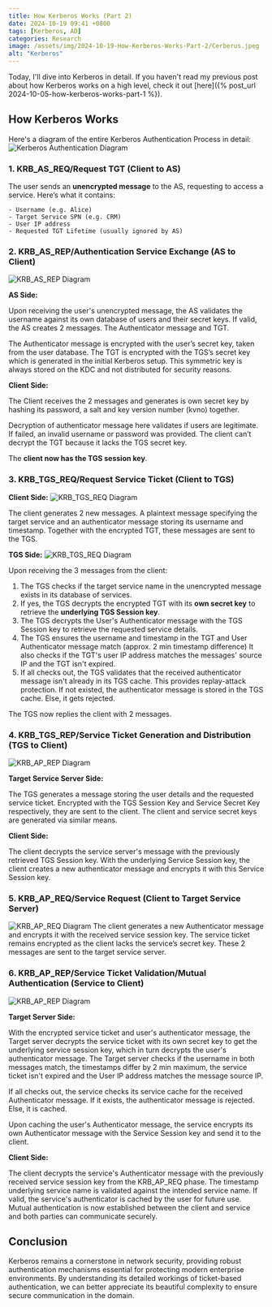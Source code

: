 ```yaml
---
title: How Kerberos Works (Part 2)
date: 2024-10-19 09:41 +0800
tags: [Kerberos, AD]
categories: Research
image: /assets/img/2024-10-19-How-Kerberos-Works-Part-2/Cerberus.jpeg
alt: "Kerberos"
---
```


Today, I'll dive into Kerberos in detail. If you haven't read my previous post about how Kerberos works on a high level, check it out [here]({% post_url 2024-10-05-how-kerberos-works-part-1 %}).

## How Kerberos Works
Here's a diagram of the entire Kerberos Authentication Process in detail:
![Kerberos Authentication Diagram](/assets/img/2024-10-19-How-Kerberos-Works-Part-2/kerberos_overview.png)

### 1. KRB_AS_REQ/Request TGT (Client to AS)
The user sends an **unencrypted message** to the AS, requesting to access a service. Here’s what it contains:

```
- Username (e.g. Alice)
- Target Service SPN (e.g. CRM)
- User IP address
- Requested TGT Lifetime (usually ignored by AS)
```

### 2. KRB_AS_REP/Authentication Service Exchange (AS to Client)
![KRB_AS_REP Diagram](/assets/img/2024-10-19-How-Kerberos-Works-Part-2/KRB_AS_REP_Diagram.png)
    
**AS Side:**

Upon receiving the user's unencrypted message, the AS validates the username against its own database of users and their secret keys. If valid, the AS creates 2 messages. The Authenticator message and TGT.

The Authenticator message is encrypted with the user’s secret key, taken from the user database. The TGT is encrypted with the TGS’s secret key which is generated in the initial Kerberos setup. This symmetric key is always stored on the KDC and not distributed for security reasons.

**Client Side:**

The Client receives the 2 messages and generates is own secret key by hashing its password, a salt and key version number (kvno) together.

Decryption of authenticator message here validates if users are legitimate. If failed, an invalid username or password was provided. The client can’t decrypt the TGT because it lacks the TGS secret key. 

The **client now has the TGS session key**.

### 3. KRB_TGS_REQ/Request Service Ticket (Client to TGS)

**Client Side:**
![KRB_TGS_REQ Diagram](/assets/img/2024-10-19-How-Kerberos-Works-Part-2/KRB_TGS_REQ_Diagram_1.png)

The client generates 2 new messages. A plaintext message specifying the target service and an authenticator message storing its username and timestamp. Together with the encrypted TGT, these messages are sent to the TGS.

**TGS Side:**
![KRB_TGS_REQ Diagram](/assets/img/2024-10-19-How-Kerberos-Works-Part-2/KRB_TGS_REQ_Diagram_2.png)

Upon receiving the 3 messages from the client:

1. The TGS checks if the target service name in the unencrypted message exists in its database of services. 
2. If yes, the TGS decrypts the encrypted TGT with its **own secret key** to retrieve the **underlying TGS Session key**.
3. The TGS decrypts the User's Authenticator message with the TGS Session key to retrieve the requested service details.
4. The TGS ensures the username and timestamp in the TGT and User Authenticator message match (approx. 2 min timestamp difference) It also checks if the TGT's user IP address matches the messages' source IP and the TGT isn't expired.
5. If all checks out, the TGS validates that the received authenticator message isn't already in its TGS cache. This provides replay-attack protection. If not existed, the authenticator message is stored in the TGS cache. Else, it gets rejected.

The TGS now replies the client with 2 messages.

### 4. KRB_TGS_REP/Service Ticket Generation and Distribution (TGS to Client)
![KRB_AP_REP Diagram](/assets/img/2024-10-19-How-Kerberos-Works-Part-2/KRB_TGS_REP_Diagram.png)

**Target Service Server Side:**

The TGS generates a message storing the user details and the requested service ticket. Encrypted with the TGS Session Key and Service Secret Key respectively, they are sent to the client. The client and service secret keys are generated via similar means.

**Client Side:**

The client decrypts the service server's message with the previously retrieved TGS Session key. With the underlying Service Session key, the client creates a new authenticator message and encrypts it with this Service Session key.

### 5. KRB_AP_REQ/Service Request (Client to Target Service Server)
![KRB_AP_REQ Diagram](/assets/img/2024-10-19-How-Kerberos-Works-Part-2/KRB_AP_REQ_Diagram.png)
The client generates a new Authenticator message and encrypts it with the received service session key. The service ticket remains encrypted as the client lacks the service’s secret key. These 2 messages are sent to the target service server.

### 6. KRB_AP_REP/Service Ticket Validation/Mutual Authentication (Service to Client)
![KRB_AP_REP Diagram](/assets/img/2024-10-19-How-Kerberos-Works-Part-2/KRB_AP_REP_Diagram_1.png)

**Target Server Side:**

With the encrypted service ticket and user's authenticator message, the Target server decrypts the service ticket with its own secret key to get the underlying service session key, which in turn decrypts the user's authenticator message. The Target server checks if the username in both messages match, the timestamps differ by 2 min maximum, the service ticket isn't expired and the User IP address matches the message source IP. 

If all checks out, the service checks its service cache for the received Authenticator message. If it exists, the authenticator message is rejected. Else, it is cached.

Upon caching the user's Authenticator message, the service encrypts its own Authenticator message with the Service Session key and send it to the client.

**Client Side:**

The client decrypts the service's Authenticator message with the previously received service session key from the KRB_AP_REQ phase. The timestamp underlying service name is validated against the intended service name. If valid, the service's authenticator is cached by the user for future use. Mutual authentication is now established between the client and service and both parties can communicate securely.

## Conclusion
Kerberos remains a cornerstone in network security, providing robust authentication mechanisms essential for protecting modern enterprise environments. By understanding its detailed workings of ticket-based authentication, we can better appreciate its beautiful complexity to ensure secure communication in the domain.